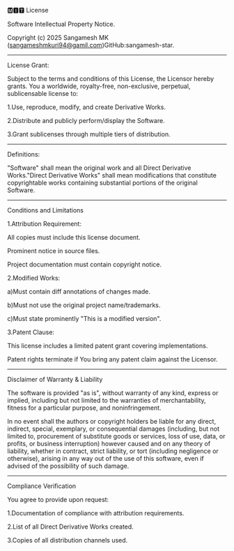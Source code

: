 🅼︎🅸︎🆃︎ License

Software Intellectual Property Notice.

Copyright (c) 2025 Sangamesh MK (sangameshmkuri94@gamil.com)GitHub:sangamesh-star.

----

License Grant:

Subject to the terms and conditions of this License, the Licensor hereby grants. You a worldwide, royalty-free, non-exclusive, perpetual, sublicensable license
to:

1.Use, reproduce, modify, and create Derivative Works.


2.Distribute and publicly perform/display the Software.


3.Grant sublicenses through multiple tiers of distribution.

----

Definitions:

"Software" shall mean the original work and all Direct Derivative Works."Direct Derivative Works" shall mean modifications that constitute copyrightable works containing substantial portions of the original Software.

-----


Conditions and Limitations

1.Attribution Requirement:

All copies must include this license document.

Prominent notice in source files.

Project documentation must contain copyright notice.



2.Modified Works:

a)Must contain diff annotations of changes made.

b)Must not use the original project name/trademarks.

c)Must state prominently "This is a modified version".



3.Patent Clause:

This license includes a limited patent grant covering implementations.

Patent rights terminate if You bring any patent claim against the Licensor.

-----

Disclaimer of Warranty & Liability

The software is provided "as is", without warranty of any kind, express or implied, including but not limited to the warranties of merchantability, fitness for a particular purpose, and noninfringement.

In no event shall the authors or copyright holders be liable for any direct, indirect, special, exemplary, or consequential damages (including, but not limited to, procurement of substitute goods or services, loss of use, data, or profits, or business interruption) however caused and on any theory of liability, whether in contract, strict liability, or tort (including negligence or otherwise), arising in any way out of the use of this software, even if advised of the possibility of such damage.

-----


Compliance Verification

You agree to provide upon request:

1.Documentation of compliance with attribution requirements.


2.List of all Direct Derivative Works created.


3.Copies of all distribution channels used.

